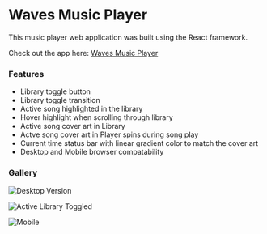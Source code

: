 # Waves Music Player

This music player web application was built using the React framework.

Check out the app here:
[Waves Music Player](https://wavesmp.netlify.app)

### Features

- Library toggle button
- Library toggle transition
- Active song highlighted in the library
- Hover highlight when scrolling through library
- Active song cover art in Library
- Actve song cover art in Player spins during song play
- Current time status bar with linear gradient color to match the cover art
- Desktop and Mobile browser compatability

### Gallery

![Desktop Version](https://github.com/nikhilpatel87/React-Music-Player/blob/main/public/desktop.png)

![Active Library Toggled](https://github.com/nikhilpatel87/React-Music-Player/blob/main/public/active-library.png)

![Mobile](https://github.com/nikhilpatel87/React-Music-Player/blob/main/public/mobile.png)
